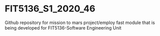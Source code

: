 # FIT5136_S1_2020_46
Github repository for mission to mars project/employ fast module that is being developed for FIT5136-Software Engineering Unit
